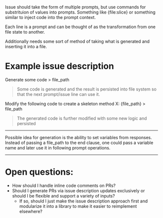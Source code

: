 Issue should take the form of multiple prompts, but use commands for substrituion of values into prompts. Something like {file:slice} or something similar to inject code into the prompt context.

Each line is a prompt and can be thought of as the transformation from one file state to another.

Additionally needs some sort of method of taking what is generated and inserting it into a file.

# Example issue description

Generate some code > file_path 

> Some code is generated and the result is persisted into file system so that the next prompt/issue line can use it.

Modify the following code to create a skeleton method X: {file_path} > file_path

> The generated code is further modified with some new logic and persisted

---

Possible idea for generation is the ability to set variables from responses. Instead of passing a file_path to the end clause, one could pass a variable name and later use it in following prompt operations.

---

# Open questions:

- How should I handle inline code comments on PRs?
- Should I generate PRs via issue description updates exclusively or should I be flexible and support a variety of inputs?
  - If so, should I just make the issue description approach first and modularize it into a library to make it easier to reimplement elsewhere?


